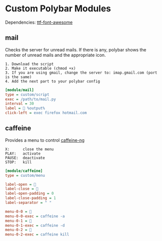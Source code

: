 Custom Polybar Modules
======================

Dependencies: [ttf-font-awesome](http://fontawesome.io/)

mail
----
Checks the server for unread mails. If there is any, polybar shows the number of unread mails and the appropriate icon.
```
1. Download the script
2. Make it executable (chmod +x)
3. If you are using gmail, change the server to: imap.gmail.com (port is the same)
4. Add the next part to your polybar config
```
```ini
[module/mail]
type = custom/script
exec = /path/to/mail.py
interval = 30
label =  %output%
click-left = exec firefox hotmail.com
```

caffeine
--------
Provides a menu to control [caffeine-ng](https://gitlab.com/hobarrera/caffeine-ng)
```
X:      close the menu
PLAY:   activate
PAUSE:  deactivate
STOP:   kill
```
```ini
[module/caffeine]
type = custom/menu

label-open = 
label-close = 
label-open-padding = 0
label-close-padding = 1
label-separator = " "

menu-0-0 = 
menu-0-0-exec = caffeine -a
menu-0-1 = 
menu-0-1-exec = caffeine -d
menu-0-2 = 
menu-0-2-exec = caffeine kill
```
